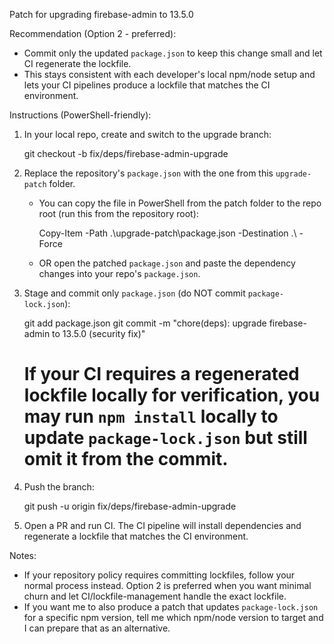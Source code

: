 Patch for upgrading firebase-admin to 13.5.0

Recommendation (Option 2 - preferred):

- Commit only the updated `package.json` to keep this change small and let CI regenerate the lockfile.
- This stays consistent with each developer's local npm/node setup and lets your CI pipelines produce a lockfile that matches the CI environment.

Instructions (PowerShell-friendly):

1. In your local repo, create and switch to the upgrade branch:

   git checkout -b fix/deps/firebase-admin-upgrade

2. Replace the repository's `package.json` with the one from this `upgrade-patch` folder.
   - You can copy the file in PowerShell from the patch folder to the repo root (run this from the repository root):

     Copy-Item -Path .\upgrade-patch\package.json -Destination .\ -Force

   - OR open the patched `package.json` and paste the dependency changes into your repo's `package.json`.

3. Stage and commit only `package.json` (do NOT commit `package-lock.json`):

   git add package.json
   git commit -m "chore(deps): upgrade firebase-admin to 13.5.0 (security fix)"

   # If your CI requires a regenerated lockfile locally for verification, you may run `npm install` locally to update `package-lock.json` but still omit it from the commit.

4. Push the branch:

   git push -u origin fix/deps/firebase-admin-upgrade

5. Open a PR and run CI. The CI pipeline will install dependencies and regenerate a lockfile that matches the CI environment.

Notes:
- If your repository policy requires committing lockfiles, follow your normal process instead. Option 2 is preferred when you want minimal churn and let CI/lockfile-management handle the exact lockfile.
- If you want me to also produce a patch that updates `package-lock.json` for a specific npm version, tell me which npm/node version to target and I can prepare that as an alternative.
